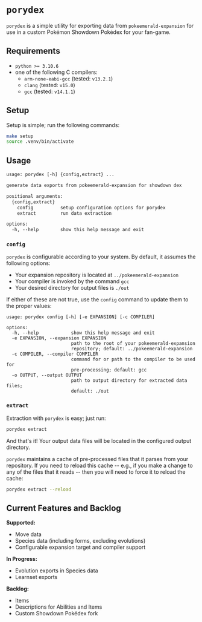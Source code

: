 # `porydex`

`porydex` is a simple utility for exporting data from `pokeemerald-expansion`
for use in a custom Pokémon Showdown Pokédex for your fan-game.

## Requirements

* `python >= 3.10.6`
* one of the following C compilers:
  * `arm-none-eabi-gcc` (tested: `v13.2.1`)
  * `clang` (tested: `v15.0`)
  * `gcc` (tested: `v14.1.1`)

## Setup

Setup is simple; run the following commands:

```bash
make setup
source .venv/bin/activate
```

## Usage

```txt
usage: porydex [-h] {config,extract} ...

generate data exports from pokeemerald-expansion for showdown dex

positional arguments:
  {config,extract}
    config          setup configuration options for porydex
    extract         run data extraction

options:
  -h, --help        show this help message and exit
```

### `config`

`porydex` is configurable according to your system. By default, it assumes the
following options:

* Your expansion repository is located at `../pokeemerald-expansion`
* Your compiler is invoked by the command `gcc`
* Your desired directory for output files is `./out`

If either of these are not true, use the `config` command to update them to
the proper values:

```text
usage: porydex config [-h] [-e EXPANSION] [-c COMPILER]

options:
  -h, --help            show this help message and exit
  -e EXPANSION, --expansion EXPANSION
                        path to the root of your pokeemerald-expansion
                        repository; default: ../pokeemerald-expansion
  -c COMPILER, --compiler COMPILER
                        command for or path to the compiler to be used for
                        pre-processing; default: gcc
  -o OUTPUT, --output OUTPUT
                        path to output directory for extracted data files;
                        default: ./out
```

### `extract`

Extraction with `porydex` is easy; just run:

```bash
porydex extract
```

And that's it! Your output data files will be located in the configured output
directory.

`porydex` maintains a cache of pre-processed files that it parses from your
repository. If you need to reload this cache -- e.g., if you make a change to
any of the files that it reads -- then you will need to force it to reload the
cache:

```bash
porydex extract --reload
```

## Current Features and Backlog

**Supported:**

* Move data
* Species data (including forms, excluding evolutions)
* Configurable expansion target and compiler support

**In Progress:**

* Evolution exports in Species data
* Learnset exports

**Backlog:**

* Items
* Descriptions for Abilities and Items
* Custom Showdown Pokédex fork
